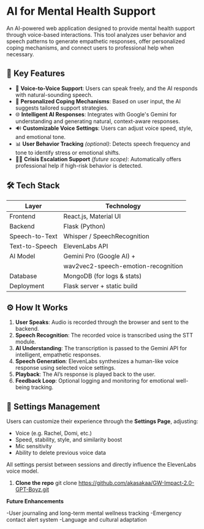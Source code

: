 # AI for Mental Health Support

An AI-powered web application designed to provide mental health support through voice-based interactions. This tool analyzes user behavior and speech patterns to generate empathetic responses, offer personalized coping mechanisms, and connect users to professional help when necessary.

## 🧠 Key Features

- 🎤 **Voice-to-Voice Support**: Users can speak freely, and the AI responds with natural-sounding speech.
- 🧘 **Personalized Coping Mechanisms**: Based on user input, the AI suggests tailored support strategies.
- 🌐 **Intelligent AI Responses**: Integrates with Google's Gemini for understanding and generating natural, context-aware responses.
- 🔊 **Customizable Voice Settings**: Users can adjust voice speed, style, and emotional tone.
- 📊 **User Behavior Tracking** *(optional)*: Detects speech frequency and tone to identify stress or emotional shifts.
- 🧑‍⚕️ **Crisis Escalation Support** *(future scope)*: Automatically offers professional help if high-risk behavior is detected.

## 🛠️ Tech Stack

| Layer           | Technology                         |
|----------------|-----------------------------        |
| Frontend        | React.js, Material UI              |
| Backend         | Flask (Python)                     |
| Speech-to-Text  | Whisper / SpeechRecognition        |
| Text-to-Speech  | ElevenLabs API                     |
| AI Model        | Gemini Pro (Google AI) +           |
|                 | wav2vec2-speech-emotion-recognition|
| Database        | MongoDB (for logs & stats)         |
| Deployment      | Flask server + static build        |

## ⚙️ How It Works

1. **User Speaks**: Audio is recorded through the browser and sent to the backend.
2. **Speech Recognition**: The recorded voice is transcribed using the STT module.
3. **AI Understanding**: The transcription is passed to the Gemini API for intelligent, empathetic responses.
4. **Speech Generation**: ElevenLabs synthesizes a human-like voice response using selected voice settings.
5. **Playback**: The AI’s response is played back to the user.
6. **Feedback Loop**: Optional logging and monitoring for emotional well-being tracking.

## 🔧 Settings Management

Users can customize their experience through the **Settings Page**, adjusting:

- Voice (e.g. Rachel, Domi, etc.)
- Speed, stability, style, and similarity boost
- Mic sensitivity
- Ability to delete previous voice data

All settings persist between sessions and directly influence the ElevenLabs voice model.

1. **Clone the repo**
git clone https://github.com/akasakaa/GW-Impact-2.0-GPT-Boyz.git


**Future Enhancements**

-User journaling and long-term mental wellness tracking
-Emergency contact alert system
-Language and cultural adaptation
